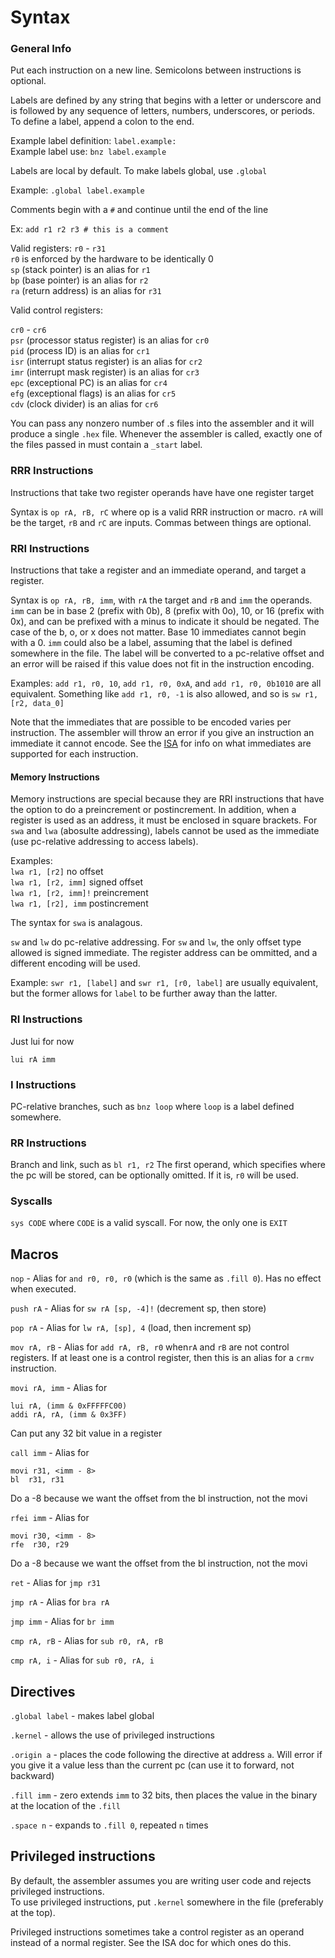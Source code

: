# Syntax

### General Info

Put each instruction on a new line. Semicolons between instructions is optional.    

Labels are defined by any string that begins with a letter or underscore and is followed by any sequence of letters, numbers, underscores, or periods.
To define a label, append a colon to the end.

Example label definition: `label.example:`  
Example label use: `bnz label.example`  

Labels are local by default. To make labels global, use `.global`  

Example: `.global label.example`

Comments begin with a `#` and continue until the end of the line

Ex: `add r1 r2 r3 # this is a comment`

Valid registers: `r0` - `r31`  
`r0` is enforced by the hardware to be identically 0  
`sp` (stack pointer) is an alias for `r1`  
`bp` (base pointer)  is an alias for `r2`  
`ra` (return address) is an alias for `r31`

Valid control registers:

`cr0` - `cr6`  
`psr` (processor status register) is an alias for `cr0`  
`pid` (process ID) is an alias for `cr1`  
`isr` (interrupt status register) is an alias for `cr2`  
`imr` (interrupt mask register) is an alias for `cr3`  
`epc` (exceptional PC) is an alias for `cr4`  
`efg` (exceptional flags) is an alias for `cr5`  
`cdv` (clock divider) is an alias for `cr6`  

You can pass any nonzero number of .s files into the assembler and it will produce a single `.hex` file.
Whenever the assembler is called, exactly one of the files passed in must contain a `_start` label.

### RRR Instructions

Instructions that take two register operands have have one register target  

Syntax is `op rA, rB, rC` where op is a valid RRR instruction or macro. `rA` will be the target, `rB` and `rC` are inputs. Commas between things are optional.

### RRI Instructions

Instructions that take a register and an immediate operand, and target a register.

Syntax is `op rA, rB, imm`, with `rA` the target and `rB` and `imm` the operands. `imm` can be in base 2 (prefix with 0b), 8 (prefix with 0o), 10, or 16 (prefix with 0x), and can be prefixed with a minus to indicate it should be negated. The case of the b, o, or x does not matter. Base 10 immediates cannot begin with a 0. `imm` could also be a label, assuming that the label is defined somewhere in the file. The label will be converted to a pc-relative offset and an error will be raised if this value does not fit in the instruction encoding.

Examples:  `add r1, r0, 10`, `add r1, r0, 0xA`, and `add r1, r0, 0b1010` are all equivalent. Something like `add r1, r0, -1` is also allowed, and so is `sw r1, [r2, data_0]`

Note that the immediates that are possible to be encoded varies per instruction. The assembler will throw an error if you give an instruction an immediate it cannot encode. See the [ISA](https://github.com/b-Rocks2718/Dioptase/blob/main/docs/ISA.md) for info on what immediates are supported for each instruction. 

#### Memory Instructions

Memory instructions are special because they are RRI instructions that have the option to do a preincrement or postincrement. In addition, when a register is used as an address, it must be enclosed in square brackets. For `swa` and `lwa` (abosulte addressing), labels cannot be used as the immediate (use pc-relative addressing to access labels).  

Examples:  
`lwa r1, [r2]` no offset  
`lwa r1, [r2, imm]` signed offset  
`lwa r1, [r2, imm]!` preincrement  
`lwa r1, [r2], imm` postincrement  

The syntax for `swa` is analagous. 

`sw` and `lw` do pc-relative addressing.
For `sw` and `lw`, the only offset type allowed is signed immediate. The register address can be ommitted, and a different encoding will be used.

Example: `swr r1, [label]` and `swr r1, [r0, label]` are usually equivalent, but the former allows for `label` to be further away than the latter.  

### RI Instructions

Just lui for now

`lui rA imm`

### I Instructions

PC-relative branches, such as `bnz loop` where `loop` is a label defined somewhere.

### RR Instructions

Branch and link, such as `bl r1, r2`
The first operand, which specifies where the pc will be stored, can be optionally omitted. If it is, `r0` will be used.  

### Syscalls

`sys CODE` where `CODE` is a valid syscall. For now, the only one is `EXIT`

## Macros

`nop` - Alias for `and r0, r0, r0` (which is the same as `.fill 0`). Has no effect when executed.  

`push rA` - Alias for `sw rA [sp, -4]!` (decrement sp, then store)

`pop rA` - Alias for `lw rA, [sp], 4` (load, then increment sp)

`mov rA, rB` - Alias for `add rA, rB, r0` when`rA` and `rB` are not control registers. If at least one is a control register, then this is an alias for a `crmv` instruction.  

`movi rA, imm` - Alias for
```
lui rA, (imm & 0xFFFFFC00)
addi rA, rA, (imm & 0x3FF)
```

Can put any 32 bit value in a register

`call imm` - Alias for
```
movi r31, <imm - 8>
bl  r31, r31
```
Do a -8 because we want the offset from the bl instruction, not the movi

`rfei imm` - Alias for
```
movi r30, <imm - 8>
rfe  r30, r29
```
Do a -8 because we want the offset from the bl instruction, not the movi

`ret` - Alias for  `jmp r31`

`jmp rA` - Alias for  `bra rA`

`jmp imm` - Alias for  `br imm`

`cmp rA, rB` - Alias for `sub r0, rA, rB`

`cmp rA, i` - Alias for `sub r0, rA, i`

## Directives

`.global label` - makes label global

`.kernel` - allows the use of privileged instructions

`.origin a` - places the code following the directive at address `a`. Will error if you give it a value less than the current pc (can use it to forward, not backward)

`.fill imm` - zero extends `imm` to 32 bits, then places the value in the binary at the location of the `.fill`

`.space n` - expands to `.fill 0`, repeated `n` times

## Privileged instructions

By default, the assembler assumes you are writing user code and rejects privileged instructions.   
To use privileged instructions, put `.kernel` somewhere in the file (preferably at the top).

Privileged instructions sometimes take a control register as an operand 
instead of a normal register. See the ISA doc for which ones do this.